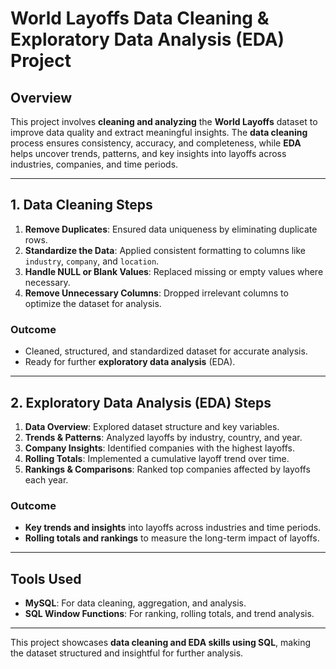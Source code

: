 # World Layoffs Data Cleaning & Exploratory Data Analysis (EDA) Project

## Overview

This project involves **cleaning and analyzing** the **World Layoffs** dataset to improve data quality and extract meaningful insights. The **data cleaning** process ensures consistency, accuracy, and completeness, while **EDA** helps uncover trends, patterns, and key insights into layoffs across industries, companies, and time periods.

---

## 1. Data Cleaning Steps

1. **Remove Duplicates**: Ensured data uniqueness by eliminating duplicate rows.  
2. **Standardize the Data**: Applied consistent formatting to columns like `industry`, `company`, and `location`.  
3. **Handle NULL or Blank Values**: Replaced missing or empty values where necessary.  
4. **Remove Unnecessary Columns**: Dropped irrelevant columns to optimize the dataset for analysis.  

### Outcome

- Cleaned, structured, and standardized dataset for accurate analysis.  
- Ready for further **exploratory data analysis** (EDA).  

---

## 2. Exploratory Data Analysis (EDA) Steps

1. **Data Overview**: Explored dataset structure and key variables.  
2. **Trends & Patterns**: Analyzed layoffs by industry, country, and year.  
3. **Company Insights**: Identified companies with the highest layoffs.  
4. **Rolling Totals**: Implemented a cumulative layoff trend over time.  
5. **Rankings & Comparisons**: Ranked top companies affected by layoffs each year.  

### Outcome

- **Key trends and insights** into layoffs across industries and time periods.  
- **Rolling totals and rankings** to measure the long-term impact of layoffs.  

---

## Tools Used

- **MySQL**: For data cleaning, aggregation, and analysis.  
- **SQL Window Functions**: For ranking, rolling totals, and trend analysis.  

---

This project showcases **data cleaning and EDA skills using SQL**, making the dataset structured and insightful for further analysis.
